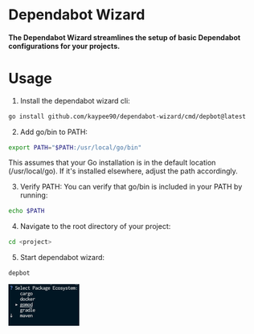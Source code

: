 <h1>Dependabot Wizard</h1>
<h4>The Dependabot Wizard streamlines the setup of basic Dependabot configurations for your projects.</h4>

# Usage

1. Install the dependabot wizard cli:

```bash
go install github.com/kaypee90/dependabot-wizard/cmd/depbot@latest
```

2. Add go/bin to PATH:

```bash
export PATH="$PATH:/usr/local/go/bin"
```
This assumes that your Go installation is in the default location (/usr/local/go). If it's installed elsewhere, adjust the path accordingly.

3. Verify PATH: You can verify that go/bin is included in your PATH by running:

```bash
echo $PATH
```

4. Navigate to the root directory of your project:

```bash
cd <project>
```

5. Start dependabot wizard:

```bash
depbot
```
![Depbot in action](https://github.com/kaypee90/dependabot-wizard/blob/main/assets/depbot.png)
